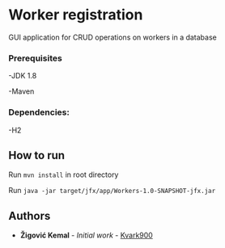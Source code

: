 # Worker registration
GUI application for CRUD operations on workers in a database

### Prerequisites

-JDK 1.8

-Maven

### Dependencies:
-H2 

## How to run

Run `mvn install` in root directory

Run `java -jar target/jfx/app/Workers-1.0-SNAPSHOT-jfx.jar`

## Authors

* **Žigović Kemal** - *Initial work* - [Kvark900](https://github.com/Kvark900)


